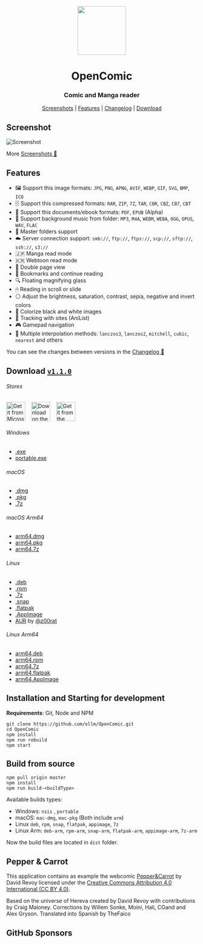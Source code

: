 <div align="center" >
  <img src="https://raw.githubusercontent.com/ollm/OpenComic/master/images/logo-mac.svg" width="128px" height="128px"/>
</div>

<h1 align="center">
  OpenComic
</h1>

<h3 align="center">
  Comic and Manga reader
</h3>

<div align="center">

[Screenshots](https://github.com/ollm/OpenComic/blob/master/SCREENSHOTS.MD) | [Features](#features) | [Changelog](https://github.com/ollm/OpenComic/blob/master/CHANGELOG.md) | [Download](#download-v110)

</div>

## Screenshot

![Screenshot](https://raw.githubusercontent.com/ollm/OpenComic/master/images/screenshots/main.png "Screenshot")

More [Screenshots 📸](https://github.com/ollm/OpenComic/blob/master/SCREENSHOTS.MD)

## Features

- 🖼 Support this image formats: `JPG`, `PNG`, `APNG`, `AVIF`, `WEBP`, `GIF`, `SVG`, `BMP`, `ICO`
- 🗄 Support this compressed formats: `RAR`, `ZIP`, `7Z`, `TAR`, `CBR`, `CBZ`, `CB7`, `CBT`
- 📄 Support this documents/ebook formats: `PDF`, `EPUB` (Alpha)
- 🎵 Support background music from folder: `MP3`, `M4A`, `WEBM`, `WEBA`, `OGG`, `OPUS`, `WAV`, `FLAC`
- 📁 Master folders support
- ☁️ Server connection support: `smb://`, `ftp://`, `ftps://`, `scp://`, `sftp://`, `ssh://`, `s3://`
- 🇯🇵 Manga read mode
- 🇰🇷 Webtoon read mode
- 📖 Double page view
- 🔖 Bookmarks and continue reading
- 🔍 Floating magnifying glass
- 🖱 Reading in scroll or slide
- ⚪ Adjust the brightness, saturation, contrast, sepia, negative and invert colors
- 🎨 Colorize black and white images
- 🔄 Tracking with sites (AniList)
- 🎮 Gamepad navigation
- 🔢 Multiple interpolation methods: `lanczos3`, `lanczos2`, `mitchell`, `cubic`, `nearest` and others

You can see the changes between versions in the [Changelog 📝](https://github.com/ollm/OpenComic/blob/master/CHANGELOG.md)

## Download [`v1.1.0`](https://github.com/ollm/OpenComic/releases)

###### Stores
<a href="https://apps.microsoft.com/detail/9PDCMVNFZ2KK"><img height="50" alt="Get it from Microsoft" title="Get it from Microsoft" src="https://raw.githubusercontent.com/ollm/OpenComic/master/images/store/microsoft-store.svg" /></a>
&nbsp;&nbsp;&nbsp;<a href="https://apps.apple.com/app/opencomic/id6464329463"><img height="50" alt="Download on the Mac App Store" title="Download on the Mac App Store" src="https://raw.githubusercontent.com/ollm/OpenComic/master/images/store/mac-app-store.svg" /></a>
&nbsp;&nbsp;&nbsp;<a href="https://snapcraft.io/opencomic"><img height="50" alt="Get it from the Snap Store" title="Get it from the Snap Store" src="https://raw.githubusercontent.com/ollm/OpenComic/master/images/store/snap-store.svg" /></a>
###### Windows
- [.exe](https://github.com/ollm/OpenComic/releases/download/v1.1.0/OpenComic.Setup.1.1.0.exe)
- [portable.exe](https://github.com/ollm/OpenComic/releases/download/v1.1.0/OpenComic.Portable.1.1.0.exe)
###### macOS
- [.dmg](https://github.com/ollm/OpenComic/releases/download/v1.1.0/OpenComic-1.1.0.dmg)
- [.pkg](https://github.com/ollm/OpenComic/releases/download/v1.1.0/OpenComic-1.1.0.pkg)
- [.7z](https://github.com/ollm/OpenComic/releases/download/v1.1.0/OpenComic-1.1.0-mac.7z)
###### macOS Arm64
- [arm64.dmg](https://github.com/ollm/OpenComic/releases/download/v1.1.0/OpenComic-1.1.0-arm64.dmg)
- [arm64.pkg](https://github.com/ollm/OpenComic/releases/download/v1.1.0/OpenComic-1.1.0-arm64.pkg)
- [arm64.7z](https://github.com/ollm/OpenComic/releases/download/v1.1.0/OpenComic-1.1.0-arm64-mac.7z)
###### Linux
- [.deb](https://github.com/ollm/OpenComic/releases/download/v1.1.0/opencomic_1.1.0_amd64.deb)
- [.rpm](https://github.com/ollm/OpenComic/releases/download/v1.1.0/opencomic-1.1.0.x86_64.rpm)
- [.7z](https://github.com/ollm/OpenComic/releases/download/v1.1.0/opencomic-1.1.0.7z)
- [.snap](https://github.com/ollm/OpenComic/releases/download/v1.1.0/opencomic_1.1.0_amd64.snap)
- [.flatpak](https://github.com/ollm/OpenComic/releases/download/v1.1.0/OpenComic-1.1.0-x86_64.flatpak)
- [.AppImage](https://github.com/ollm/OpenComic/releases/download/v1.1.0/OpenComic-1.1.0.AppImage)
- [AUR](https://aur.archlinux.org/packages/opencomic-bin/) by [@z00rat](https://github.com/z00rat)
###### Linux Arm64
- [arm64.deb](https://github.com/ollm/OpenComic/releases/download/v1.1.0/opencomic_1.1.0_arm64.deb)
- [arm64.rpm](https://github.com/ollm/OpenComic/releases/download/v1.1.0/opencomic-1.1.0.aarch64.rpm)
- [arm64.7z](https://github.com/ollm/OpenComic/releases/download/v1.1.0/opencomic-1.1.0-arm64.7z)
- [arm64.flatpak](https://github.com/ollm/OpenComic/releases/download/v1.1.0/OpenComic-1.1.0-aarch64.flatpak)
- [arm64.AppImage](https://github.com/ollm/OpenComic/releases/download/v1.1.0/OpenComic-1.1.0-arm64.AppImage)

## Installation and Starting for development
__Requirements__: Git, Node and NPM

```shell
git clone https://github.com/ollm/OpenComic.git
cd OpenComic
npm install
npm run rebuild
npm start
```

## Build from source

```shell
npm pull origin master
npm install
npm run build-<buildType>
```

Available builds types:

- Windows: `nsis` , `portable`
- macOS: `mac-dmg`, `mac-pkg` (Both include `arm`)
- Linux `deb`, `rpm`, `snap`, `flatpak`, `appimage`, `7z`
- Linux Arm: `deb-arm`, `rpm-arm`, `snap-arm`, `flatpak-arm`, `appimage-arm`, `7z-arm`

Now the build files are located in `dist` folder.

## Pepper & Carrot

This application contains as example the webcomic [Pepper&Carrot](https://www.peppercarrot.com) by David Revoy
licensed under the [Creative Commons Attribution 4.0 International (CC BY 4.0)](https://creativecommons.org/licenses/by/4.0/).

Based on the universe of Hereva created by David Revoy with contributions by Craig Maloney.
Corrections by Willem Sonke, Moini, Hali, CGand and Alex Gryson.
Translated into Spanish by TheFaico

## GitHub Sponsors

<!-- sponsors --><!-- sponsors -->
